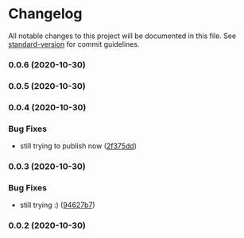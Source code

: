 # Changelog

All notable changes to this project will be documented in this file. See [standard-version](https://github.com/conventional-changelog/standard-version) for commit guidelines.

### 0.0.6 (2020-10-30)

### 0.0.5 (2020-10-30)

### 0.0.4 (2020-10-30)


### Bug Fixes

* still trying to publish now ([2f375dd](https://github.com/codersparks-home-assistant/ssdp-client/commit/2f375ddf9d6dab6377299e1c2cb8b9fb9682f82a))

### 0.0.3 (2020-10-30)


### Bug Fixes

* still trying :) ([94627b7](https://github.com/codersparks-home-assistant/ssdp-client/commit/94627b71eac8d165ee7c8b874ac8af834751f9eb))

### 0.0.2 (2020-10-30)
